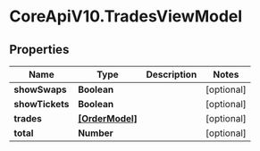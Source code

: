 # CoreApiV10.TradesViewModel

## Properties
Name | Type | Description | Notes
------------ | ------------- | ------------- | -------------
**showSwaps** | **Boolean** |  | [optional] 
**showTickets** | **Boolean** |  | [optional] 
**trades** | [**[OrderModel]**](OrderModel.md) |  | [optional] 
**total** | **Number** |  | [optional] 


